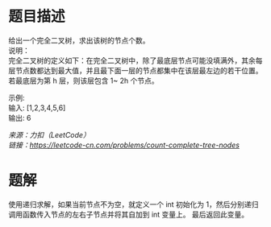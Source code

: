 # 题目描述
给出一个完全二叉树，求出该树的节点个数。    
说明：  
完全二叉树的定义如下：在完全二叉树中，除了最底层节点可能没填满外，其余每层节点数都达到最大值，并且最下面一层的节点都集中在该层最左边的若干位置。
若最底层为第 h 层，则该层包含 1~ 2h 个节点。  

示例:  
输入: [1,2,3,4,5,6]  
输出: 6  

*来源：力扣（LeetCode）*   
*链接：https://leetcode-cn.com/problems/count-complete-tree-nodes*  

# 题解
使用递归求解，如果当前节点不为空，就定义一个 int 初始化为 1，然后分别递归调用函数传入节点的左右子节点并将其自加到 int 变量上。
最后返回此变量。
